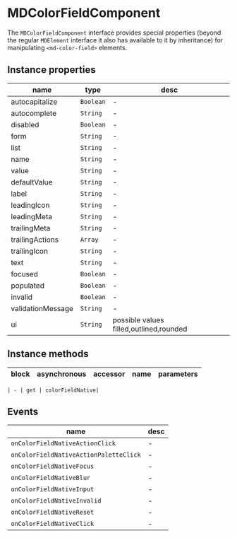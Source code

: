 # MDColorFieldComponent
The `MDColorFieldComponent` interface provides special properties (beyond the regular `MDElement` interface it also has available to it by inheritance) for manipulating `<md-color-field>` elements.

## Instance properties

name|type|desc
---|---|---
autocapitalize|`Boolean`|-
autocomplete|`String`|-
disabled|`Boolean`|-
form|`String`|-
list|`String`|-
name|`String`|-
value|`String`|-
defaultValue|`String`|-
label|`String`|-
leadingIcon|`String`|-
leadingMeta|`String`|-
trailingMeta|`String`|-
trailingActions|`Array`|-
trailingIcon|`String`|-
text|`String`|-
focused|`Boolean`|-
populated|`Boolean`|-
invalid|`Boolean`|-
validationMessage|`String`|-
ui|`String`|possible values filled,outlined,rounded

## Instance methods

block| asynchronous | accessor| name| parameters
---| --- | ---| ---| ---

    | - | get | colorFieldNative| 

## Events

name|desc
---|---
`onColorFieldNativeActionClick`|-
`onColorFieldNativeActionPaletteClick`|-
`onColorFieldNativeFocus`|-
`onColorFieldNativeBlur`|-
`onColorFieldNativeInput`|-
`onColorFieldNativeInvalid`|-
`onColorFieldNativeReset`|-
`onColorFieldNativeClick`|-
